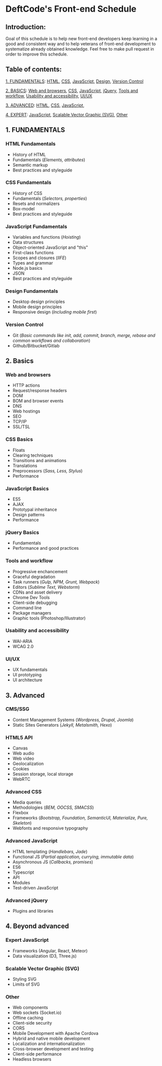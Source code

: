 # DeftCode's Front-end Schedule

## Introduction:
Goal of this schedule is to help new front-end developers keep learning in a good and consistent way and to help veterans
of front-end development to systematize already obtained knowledge. Feel free to make pull request in order to improve
this schedule.

## Table of contents:
[1. FUNDAMENTALS](https://github.com/DeftCode-IT/DeftCode-s-Front-end-Schedule#1-fundamentals):
[HTML](https://github.com/DeftCode-IT/DeftCode-s-Front-end-Schedule#html),
[CSS](https://github.com/DeftCode-IT/DeftCode-s-Front-end-Schedule#css),
[JavaScript](https://github.com/DeftCode-IT/DeftCode-s-Front-end-Schedule#javascript),
[Design](https://github.com/DeftCode-IT/DeftCode-s-Front-end-Schedule#design),
[Version Control](https://github.com/DeftCode-IT/DeftCode-s-Front-end-Schedule#version-control)

[2. BASICS](https://github.com/DeftCode-IT/DeftCode-s-Front-end-Schedule#2-basics):
[Web and browsers](https://github.com/DeftCode-IT/DeftCode-s-Front-end-Schedule#web-and-browsers),
[CSS](https://github.com/DeftCode-IT/DeftCode-s-Front-end-Schedule#css-1),
[JavaScript](https://github.com/DeftCode-IT/DeftCode-s-Front-end-Schedule#javascript-1),
[jQuery](https://github.com/DeftCode-IT/DeftCode-s-Front-end-Schedule#jquery),
[Tools and workflow](https://github.com/DeftCode-IT/DeftCode-s-Front-end-Schedule#tools-and-workflow),
[Usability and accessibility](https://github.com/DeftCode-IT/DeftCode-s-Front-end-Schedule#usability-and-accessbility),
[UI/UX](https://github.com/DeftCode-IT/DeftCode-s-Front-end-Schedule#uiux)

[3. ADVANCED](https://github.com/DeftCode-IT/DeftCode-s-Front-end-Schedule#3-advanced):
[HTML](https://github.com/DeftCode-IT/DeftCode-s-Front-end-Schedule#html-1),
[CSS](https://github.com/DeftCode-IT/DeftCode-s-Front-end-Schedule#css-2),
[JavaScript](https://github.com/DeftCode-IT/DeftCode-s-Front-end-Schedule#javascript-2),

[4. EXPERT](https://github.com/DeftCode-IT/DeftCode-s-Front-end-Schedule#4-expert):
[JavaScript](https://github.com/DeftCode-IT/DeftCode-s-Front-end-Schedule#javascript-3),
[Scalable Vector Graphic (SVG)](https://github.com/DeftCode-IT/DeftCode-s-Front-end-Schedule#scalable-vector-graphic-svg),
[Other](https://github.com/DeftCode-IT/DeftCode-s-Front-end-Schedule#other)


## 1. FUNDAMENTALS
### HTML Fundamentals
* History of HTML
* Fundamentals (*Elements, attributes*)
* Semantic markup
* Best practices and styleguide

### CSS Fundamentals
* History of CSS
* Fundamentals (*Selectors, properties*)
* Resets and normalizers
* Box-model
* Best practices and styleguide

### JavaScript Fundamentals
* Variables and functions (*Hoisting*)
* Data structures
* Object-oriented JavaScript and "this"
* First-class functions
* Scopes and closures (*IIFE*)
* Types and grammar
* Node.js basics
* JSON
* Best practices and styleguide

### Design Fundamentals
* Desktop design principles
* Mobile design principles
* Responsive design (*Including mobile first*)

### Version Control
* Git (*Basic commands like init, add, commit, branch, merge, rebase and common workflows and collaboration*)
* Github/Bitbucket/Gitlab


## 2. Basics
### Web and browsers
* HTTP actions
* Request/response headers
* DOM
* BOM and browser events
* DNS
* Web hostings
* SEO
* TCP/IP
* SSL/TSL

### CSS Basics
* Floats
* Clearing techniques
* Transitions and animations
* Translations
* Preprocessors (*Sass, Less, Stylus*)
* Performance

### JavaScript Basics
* ES5
* AJAX
* Prototypal inheritance
* Design patterns
* Performance

### jQuery Basics
* Fundamentals
* Performance and good practices

### Tools and workflow
* Progressive enchancement
* Graceful degradation
* Task runners (*Gulp, NPM, Grunt, Webpack*)
* Editors (*Sublime Text, Webstorm*)
* CDNs and asset delivery
* Chrome Dev Tools
* Client-side debugging
* Command line
* Package managers
* Graphic tools (Photoshop/Illustrator)

### Usability and accessibility
* WAI-ARIA
* WCAG 2.0

### UI/UX
* UX fundamentals
* UI prototyping
* UI architecture


## 3. Advanced
### CMS/SSG
* Content Management Systems (*Wordpress, Drupal, Joomla*)
* Static Sites Generators (*Jekyll, Metalsmith, Hexo*)

### HTML5 API
* Canvas
* Web audio
* Web video
* Geolocalization
* Cookies
* Session storage, local storage
* WebRTC

### Advanced CSS
* Media queries
* Methodologies (*BEM, OOCSS, SMACSS*)
* Flexbox
* Frameworks (*Bootstrap, Foundation, SemanticUI, Materialize, Pure, Skeleton*)
* Webfonts and responsive typography

### Advanced JavaScript
* HTML templating (*Handlebars, Jade*)
* Functional JS (*Partial application, currying, immutable data*)
* Asynchronous JS (*Callbacks, promises*)
* ES6
* Typescript
* API
* Modules
* Test-driven JavaScript

### Advanced jQuery
* Plugins and libraries

## 4. Beyond advanced
### Expert JavaScript
* Frameworks (Angular, React, Meteor)
* Data visualization (D3, Three.js)

### Scalable Vector Graphic (SVG)
* Styling SVG
* Limits of SVG

### Other
* Web components
* Web sockets (Socket.io)
* Offline caching
* Client-side security
* CORS
* Mobile Development with Apache Cordova
* Hybrid and native mobile development
* Localization and internationalization
* Cross-browser development and testing
* Client-side performance
* Headless browsers

